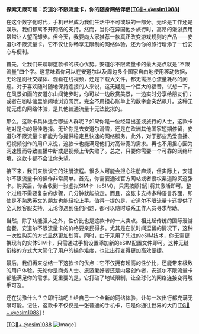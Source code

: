 **探索无限可能：安道尔不限流量卡，你的随身网络伴侣[[TG💪+ @esim1088](https://t.me/s/esim1088)]**

在这个数字化时代，手机已经成为我们生活中不可或缺的一部分。无论是工作还是娱乐，我们都离不开网络的支持。然而，当你在异国他乡旅行时，高昂的漫游费用常常让人望而却步。但今天，我要向大家推荐一款真正改变游戏规则的产品——安道尔不限流量卡。它不仅让你畅享无限制的网络体验，还为你的旅行增添了一份安心与便利。

首先，让我们来聊聊这款卡的核心优势。安道尔不限流量卡的最大亮点就是“不限流量”四个字。这意味着你可以在安道尔以及周边多个国家自由地使用移动数据，无论是刷社交媒体、观看在线视频，还是下载大文件，都无需担心流量耗尽的问题。对于喜欢随时随地保持连接的人来说，这无疑是一个巨大的福音。试想一下，在风景如画的安道尔山间徒步时，你可以一边欣赏美景，一边实时分享给朋友们；或者在咖啡馆里悠闲地浏览网页，完全不用担心账单上的数字会突然飙升。这种无忧无虑的网络体验，是其他普通流量卡无法比拟的。

那么，这款卡具体适合哪些人群呢？如果你是一位经常出差或旅行的人士，这款卡绝对是你的最佳选择。无论你是去安道尔滑雪，还是在欧洲其他国家短期停留，安道尔不限流量卡都能为你提供稳定且快速的网络服务。此外，对于那些热爱直播、短视频创作的用户来说，这款卡也能满足他们对高带宽的需求。再也不用担心因为网速慢而导致直播中断或是视频上传失败了。总之，只要你需要一个可靠的网络环境，这款卡都不会让你失望。

接下来，我们来谈谈它的注册流程。很多人可能会担心注册麻烦，但实际上，安道尔不限流量卡的操作非常简单。首先，你需要通过官方网站或者授权渠道购买这张卡。购买后，你会收到一张虚拟SIM卡（eSIM），只需按照指引将其激活即可。整个过程不需要复杂的步骤，几分钟就能搞定。而且，这张卡支持多种语言界面，即使是不熟悉英文的朋友也能轻松上手。值得一提的是，安道尔不限流量卡还提供了全天候客服支持，无论你遇到任何问题，都可以随时联系工作人员寻求帮助。

当然，除了功能强大之外，性价比也是这款卡的一大卖点。相比起传统的国际漫游套餐，安道尔不限流量卡的价格要亲民得多。尤其是在长时间逗留的情况下，这种一次性购买的方式显然更加划算。同时，由于采用了先进的eSIM技术，你无需更换现有的实体SIM卡，只需通过手机设置添加新的eSIM配置文件即可。这种无缝衔接的方式大大简化了用户的操作难度，也让出行变得更加高效便捷。

最后，我们再来总结一下这款卡的优点：它不仅拥有超高的性价比，还能带来极致的用户体验。无论你是商务人士、旅游爱好者还是内容创作者，安道尔不限流量卡都能满足你的需求。更重要的是，它打破了地域限制，让全球化的网络连接变得触手可及。

还在犹豫什么？立即行动吧！给自己一个全新的网络体验，让每一次出行都充满无限可能。记住，这款卡不仅仅是一张普通的手机卡，它是你通往世界的大门[[TG💪+ @esim1088](https://t.me/s/esim1088)]！

[[TG💪+ @esim1088](https://t.me/s/esim1088) ![Image](https://i.postimg.cc/4NQfJmqS/Snipaste-2025-05-13-00-14-12.png)]